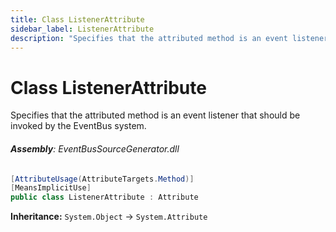 ```yaml
---
title: Class ListenerAttribute
sidebar_label: ListenerAttribute
description: "Specifies that the attributed method is an event listener that should be invoked by the EventBus system."
---
```

# Class ListenerAttribute
Specifies that the attributed method is an event listener that should be invoked by the EventBus system.

###### **Assembly**: EventBusSourceGenerator.dll

```csharp title="Declaration"
[AttributeUsage(AttributeTargets.Method)]
[MeansImplicitUse]
public class ListenerAttribute : Attribute
```
**Inheritance:** `System.Object` -> `System.Attribute`

